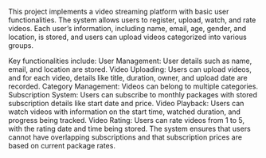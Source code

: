 This project implements a video streaming platform with basic user functionalities. The system allows users to register, upload, watch, and rate videos. Each user’s information, including name, email, age, gender, and location, is stored, and users can upload videos categorized into various groups.

Key functionalities include:
User Management: User details such as name, email, and location are stored.
Video Uploading: Users can upload videos, and for each video, details like title, duration, owner, and upload date are recorded.
Category Management: Videos can belong to multiple categories.
Subscription System: Users can subscribe to monthly packages with stored subscription details like start date and price.
Video Playback: Users can watch videos with information on the start time, watched duration, and progress being tracked.
Video Rating: Users can rate videos from 1 to 5, with the rating date and time being stored.
The system ensures that users cannot have overlapping subscriptions and that subscription prices are based on current package rates.
